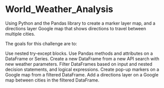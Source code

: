 # World_Weather_Analysis

Using Python and the Pandas library to create a marker layer map, and a directions layer Google map that shows directions to travel between multiple cities.

The goals for this challenge are to:

Use nested try-except blocks.
Use Pandas methods and attributes on a DataFrame or Series.
Create a new DataFrame from a new API search with new weather parameters.
Filter DataFrames based on input and nested decision statements, and logical expressions.
Create pop-up markers on a Google map from a filtered DataFrame.
Add a directions layer on a Google map between cities in the filtered DataFrame.
